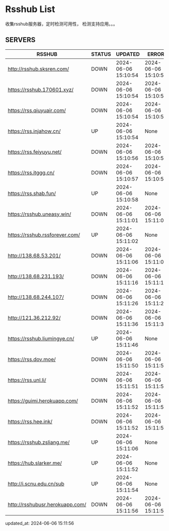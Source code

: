 # Rsshub List

收集rsshub服务器，定时检测可用性， 检测支持应用。。。


## SERVERS

|  RSSHUB   | STATUS  | UPDATED  | ERROR  | TWITTER |  
|  ----  | ----  | ----  | ----  | ---- |  
| http://rsshub.sksren.com/ | DOWN | 2024-06-06 15:10:54 | 2024-06-06 15:10:54 |  
| https://rsshub.170601.xyz/ | DOWN | 2024-06-06 15:10:54 | 2024-06-06 15:10:54 |  
| https://rss.qiuyuair.com/ | DOWN | 2024-06-06 15:10:54 | 2024-06-06 15:10:54 |  
| https://rss.injahow.cn/ | UP | 2024-06-06 15:10:54 | None ||  
| https://rss.feiyuyu.net/ | DOWN | 2024-06-06 15:10:56 | 2024-06-06 15:10:56 |  
| https://rss.itggg.cn/ | DOWN | 2024-06-06 15:10:57 | 2024-06-06 15:10:57 |  
| https://rss.shab.fun/ | UP | 2024-06-06 15:10:58 | None ||  
| https://rsshub.uneasy.win/ | DOWN | 2024-06-06 15:11:01 | 2024-06-06 15:11:01 |  
| https://rsshub.rssforever.com/ | UP | 2024-06-06 15:11:02 | None ||  
| http://138.68.53.201/ | DOWN | 2024-06-06 15:11:06 | 2024-06-06 15:11:06 |  
| http://138.68.231.193/ | DOWN | 2024-06-06 15:11:16 | 2024-06-06 15:11:16 |  
| http://138.68.244.107/ | DOWN | 2024-06-06 15:11:26 | 2024-06-06 15:11:26 |  
| http://121.36.212.92/ | DOWN | 2024-06-06 15:11:36 | 2024-06-06 15:11:36 |  
| https://rsshub.liumingye.cn/ | UP | 2024-06-06 15:11:46 | None ||  
| https://rss.dov.moe/ | DOWN | 2024-06-06 15:11:50 | 2024-06-06 15:11:50 |  
| https://rss.unl.li/ | DOWN | 2024-06-06 15:11:51 | 2024-06-06 15:11:51 |  
| https://guimi.herokuapp.com/ | DOWN | 2024-06-06 15:11:52 | 2024-06-06 15:11:52 |  
| https://rss.hee.ink/ | DOWN | 2024-06-06 15:11:52 | 2024-06-06 15:11:52 |  
| https://rsshub.zsliang.me/ | UP | 2024-06-06 15:11:06 | None |OK|  
| https://hub.slarker.me/ | UP | 2024-06-06 15:11:52 | None ||  
| http://i.scnu.edu.cn/sub | UP | 2024-06-06 15:11:54 | None ||  
| http://rsshubusr.herokuapp.com/ | DOWN | 2024-06-06 15:11:56 | 2024-06-06 15:11:56 |  
  

updated_at: 2024-06-06 15:11:56  

